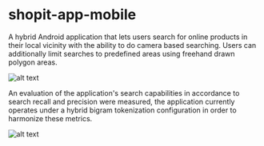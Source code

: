 # shopit-app-mobile

A hybrid Android application that lets users search for online products in their 
local vicinity with the ability to do camera based searching. Users can additionally 
limit searches to predefined areas using freehand drawn polygon areas.

![alt text](http://res.cloudinary.com/dj7k0lade/image/upload/c_scale,w_311/v1531765537/github/shopit-map.png)

An evaluation of the application's search capabilities in accordance to search recall and precision were measured,
the application currently operates under a hybrid bigram tokenization configuration in order to harmonize these metrics.

![alt text](https://res.cloudinary.com/dj7k0lade/image/upload/v1531765962/github/evaluation-shopit.png)
